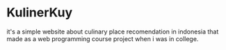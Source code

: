 # KulinerKuy
it's a simple website about culinary place recomendation in indonesia that made as a web programming course project when i was in college.
